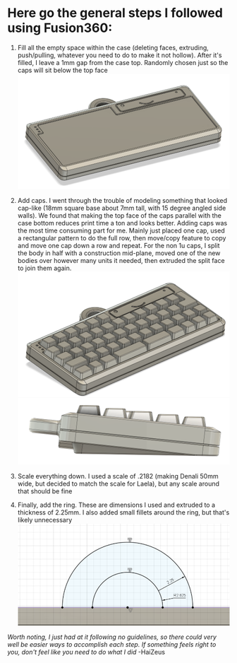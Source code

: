# Here go the general steps I followed using Fusion360:

1. Fill all the empty space within the case (deleting faces, extruding, push/pulling, whatever you need to do to make it not hollow). After it's filled, I leave a 1mm gap from the case top. Randomly chosen just so the caps will sit below the top face
![Step 1](https://github.com/DashDashUnderscoreDash/Keebchains/blob/main/Keebchain%20Fusion%20Tutorial/Step%201.png)

2. Add caps. I went through the trouble of modeling something that looked cap-like (18mm square base about 7mm tall, with 15 degree angled side walls). We found that making the top face of the caps parallel with the case bottom reduces print time a ton and looks better. Adding caps was the most time consuming part for me. Mainly just placed one cap, used a rectangular pattern to do the full row, then move/copy feature to copy and move one cap down a row and repeat. For the non 1u caps, I split the body in half with a construction mid-plane, moved one of the new bodies over however many units it needed, then extruded the split face to join them again.
![Step2.1](https://github.com/DashDashUnderscoreDash/Keebchains/blob/main/Keebchain%20Fusion%20Tutorial/Step%202.1.png)
![Step2.2](https://github.com/DashDashUnderscoreDash/Keebchains/blob/main/Keebchain%20Fusion%20Tutorial/Step%202.2.png)

3. Scale everything down. I used a scale of .2182 (making Denali 50mm wide, but decided to match the scale for Laela), but any scale around that should be fine

4. Finally, add the ring. These are dimensions I used and extruded to a thickness of 2.25mm. I also added small fillets around the ring, but that's likely unnecessary
![Step4](https://github.com/DashDashUnderscoreDash/Keebchains/blob/main/Keebchain%20Fusion%20Tutorial/Step%204.png)

*Worth noting, I just had at it following no guidelines, so there could very well be easier ways to accomplish each step. If something feels right to you, don't feel like you need to do what I did*
-HaiZeus
